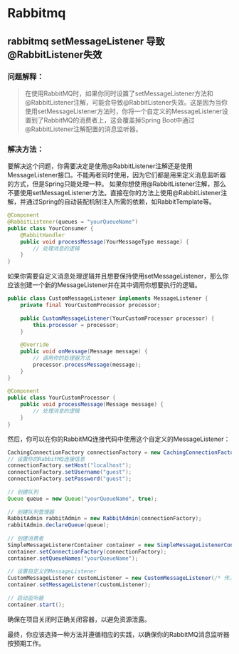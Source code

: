 # Rabbitmq

## rabbitmq setMessageListener 导致@RabbitListener失效

### 问题解释：

> 在使用RabbitMQ时，如果你同时设置了setMessageListener方法和@RabbitListener注解，可能会导致@RabbitListener失效。这是因为当你使用setMessageListener方法时，你将一个自定义的MessageListener设置到了RabbitMQ的消费者上，这会覆盖掉Spring Boot中通过@RabbitListener注解配置的消息监听器。

### 解决方法：

要解决这个问题，你需要决定是使用@RabbitListener注解还是使用MessageListener接口。不能两者同时使用，因为它们都是用来定义消息监听器的方式，但是Spring只能处理一种。
如果你想使用@RabbitListener注解，那么不要使用setMessageListener方法。直接在你的方法上使用@RabbitListener注解，并通过Spring的自动装配机制注入所需的依赖，如RabbitTemplate等。

```java
@Component
@RabbitListener(queues = "yourQueueName")
public class YourConsumer {
    @RabbitHandler
    public void processMessage(YourMessageType message) {
        // 处理消息的逻辑
    }
}
```

如果你需要自定义消息处理逻辑并且想要保持使用setMessageListener，那么你应该创建一个新的MessageListener并在其中调用你想要执行的逻辑。

```java
public class CustomMessageListener implements MessageListener {
    private final YourCustomProcessor processor;
 
    public CustomMessageListener(YourCustomProcessor processor) {
        this.processor = processor;
    }
 
    @Override
    public void onMessage(Message message) {
        // 调用你的处理器方法
        processor.processMessage(message);
    }
}
 
@Component
public class YourCustomProcessor {
    public void processMessage(Message message) {
        // 处理消息的逻辑
    }
}
```

然后，你可以在你的RabbitMQ连接代码中使用这个自定义的MessageListener：

```java
CachingConnectionFactory connectionFactory = new CachingConnectionFactory();
// 设置你的RabbitMQ连接信息
connectionFactory.setHost("localhost");
connectionFactory.setUsername("guest");
connectionFactory.setPassword("guest");
 
// 创建队列
Queue queue = new Queue("yourQueueName", true);
 
// 创建队列管理器
RabbitAdmin rabbitAdmin = new RabbitAdmin(connectionFactory);
rabbitAdmin.declareQueue(queue);
 
// 创建消费者
SimpleMessageListenerContainer container = new SimpleMessageListenerContainer();
container.setConnectionFactory(connectionFactory);
container.setQueueNames("yourQueueName");
 
// 设置自定义的MessageListener
CustomMessageListener customListener = new CustomMessageListener(/* 传入处理器实例 */);
container.setMessageListener(customListener);
 
// 启动监听器
container.start();
```

确保在项目关闭时正确关闭容器，以避免资源泄露。

最终，你应该选择一种方法并遵循相应的实践，以确保你的RabbitMQ消息监听器按预期工作。

